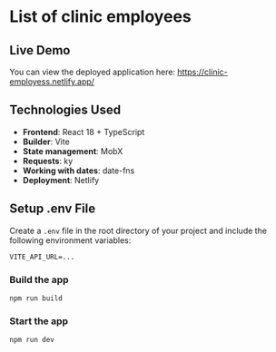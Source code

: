  # List of clinic employees

 ## Live Demo

You can view the deployed application here: https://clinic-employess.netlify.app/

## Technologies Used

- **Frontend**: React 18 + TypeScript
- **Builder**: Vite
- **State management**: MobX
- **Requests**: ky
- **Working with dates**: date-fns
- **Deployment**: Netlify

## Setup .env File

Create a `.env` file in the root directory of your project and include the following environment variables:

```env
VITE_API_URL=...
```

### Build the app

```shell
npm run build
```

### Start the app

```shell
npm run dev
```
